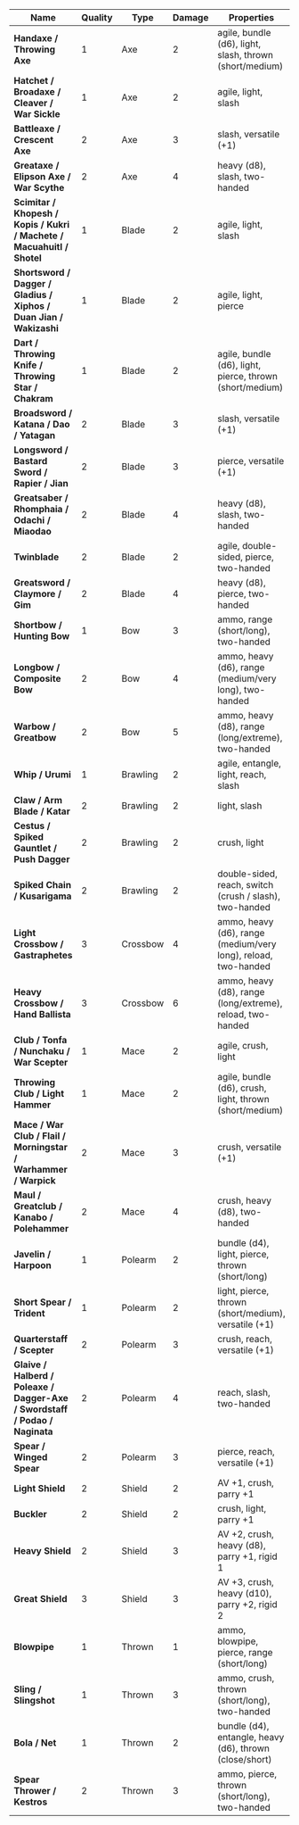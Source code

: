 Name | Quality | Type | Damage | Properties | Load | Cost
--- | --- | --- | --- | --- | --- | ---
**Handaxe / Throwing Axe** | 1 | Axe | 2 | agile, bundle (d6), light, slash, thrown (short/medium) | 1 | 50
**Hatchet / Broadaxe / Cleaver / War Sickle** | 1 | Axe | 2 | agile, light, slash | 1 | 50
**Battleaxe / Crescent Axe** | 2 | Axe | 3 | slash, versatile (+1) | 1 | 100
**Greataxe / Elipson Axe / War Scythe** | 2 | Axe | 4 | heavy (d8), slash, two-handed | 2 | 200
**Scimitar / Khopesh / Kopis / Kukri / Machete / Macuahuitl / Shotel** | 1 | Blade | 2 | agile, light, slash | 1 | 50
**Shortsword / Dagger / Gladius / Xiphos / Duan Jian / Wakizashi** | 1 | Blade | 2 | agile, light, pierce | 1 | 50
**Dart / Throwing Knife / Throwing Star / Chakram** | 1 | Blade | 2 | agile, bundle (d6), light, pierce, thrown (short/medium) | 1 | 50
**Broadsword / Katana / Dao / Yatagan** | 2 | Blade | 3 | slash, versatile (+1) | 1 | 100
**Longsword / Bastard Sword / Rapier / Jian** | 2 | Blade | 3 | pierce, versatile (+1) | 1 | 100
**Greatsaber / Rhomphaia / Odachi / Miaodao** | 2 | Blade | 4 | heavy (d8), slash, two-handed | 2 | 200
**Twinblade** | 2 | Blade | 2 | agile, double-sided, pierce, two-handed | 2 | 200
**Greatsword / Claymore / Gim** | 2 | Blade | 4 | heavy (d8), pierce, two-handed | 2 | 200
**Shortbow / Hunting Bow** | 1 | Bow | 3 | ammo, range (short/long), two-handed | 1 | 100
**Longbow / Composite Bow** | 2 | Bow | 4 | ammo, heavy (d6), range (medium/very long), two-handed | 2 | 200
**Warbow / Greatbow** | 2 | Bow | 5 | ammo, heavy (d8), range (long/extreme), two-handed | 2 | 500
**Whip / Urumi** | 1 | Brawling | 2 | agile, entangle, light, reach, slash | 1 | 50
**Claw / Arm Blade / Katar** | 2 | Brawling | 2 | light, slash | 1 | 100
**Cestus / Spiked Gauntlet / Push Dagger** | 2 | Brawling | 2 | crush, light | 1 | 100
**Spiked Chain / Kusarigama** | 2 | Brawling | 2 | double-sided, reach, switch (crush / slash), two-handed | 1 | 200
**Light Crossbow / Gastraphetes** | 3 | Crossbow | 4 | ammo, heavy (d6), range (medium/very long), reload, two-handed | 2 | 500
**Heavy Crossbow / Hand Ballista** | 3 | Crossbow | 6 | ammo, heavy (d8), range (long/extreme), reload, two-handed | 3 | 1000
**Club / Tonfa / Nunchaku / War Scepter** | 1 | Mace | 2 | agile, crush, light | 1 | 50
**Throwing Club / Light Hammer** | 1 | Mace | 2 | agile, bundle (d6), crush, light, thrown (short/medium) | 1 | 50
**Mace / War Club / Flail / Morningstar / Warhammer / Warpick** | 2 | Mace | 3 | crush, versatile (+1) | 1 | 100
**Maul / Greatclub / Kanabo / Polehammer** | 2 | Mace | 4 | crush, heavy (d8), two-handed | 2 | 200
**Javelin / Harpoon** | 1 | Polearm | 2 | bundle (d4), light, pierce, thrown (short/long) | 1 | 50
**Short Spear / Trident** | 1 | Polearm | 2 | light, pierce, thrown (short/medium), versatile (+1) | 1 | 100
**Quarterstaff / Scepter** | 2 | Polearm | 3 | crush, reach, versatile (+1) | 1 | 200
**Glaive / Halberd / Poleaxe / Dagger-Axe / Swordstaff / Podao / Naginata** | 2 | Polearm | 4 | reach, slash, two-handed | 2 | 200
**Spear / Winged Spear** | 2 | Polearm | 3 | pierce, reach, versatile (+1) | 1 | 200
**Light Shield** | 2 | Shield | 2 | AV +1, crush, parry +1 | 1 | 150
**Buckler** | 2 | Shield | 2 | crush, light, parry +1 | 1 | 150
**Heavy Shield** | 2 | Shield | 3 | AV +2, crush, heavy (d8), parry +1, rigid 1 | 2 | 500
**Great Shield** | 3 | Shield | 3 | AV +3, crush, heavy (d10), parry +2, rigid 2 | 2 | 1000
**Blowpipe** | 1 | Thrown | 1 | ammo, blowpipe, pierce, range (short/long) | 1 | 50
**Sling / Slingshot** | 1 | Thrown | 3 | ammo, crush, thrown (short/long), two-handed | 1 | 50
**Bola / Net** | 1 | Thrown | 2 | bundle (d4), entangle, heavy (d6), thrown (close/short) | 1 | 50
**Spear Thrower / Kestros** | 2 | Thrown | 3 | ammo, pierce, thrown (short/long), two-handed | 1 | 50
